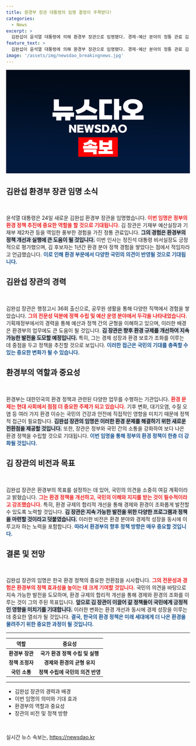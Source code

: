 ```yaml
---
title: 환경부 장관 대통령의 임명 결정이 주목받다!
categories:
  - News
excerpt: >
  김완섭이 윤석열 대통령에 의해 환경부 장관으로 임명됐다. 경제·예산 분야의 정통 관료 김 장관이 환경 정책을 어떻게 혁신할지 주목된다. 클릭해 자세히 알아보세요!
feature_text: >
  김완섭이 윤석열 대통령에 의해 환경부 장관으로 임명됐다. 경제·예산 분야의 정통 관료 김 장관이 환경 정책을 어떻게 혁신할지 주목된다. 클릭해 자세히 알아보세요!
image: '/assets/img/newsdao_breakingnews.jpg'
---
```


<p><img src="/assets/img/newsdao_breakingnews.jpg" alt="bookingtag 속보" /></p>

<h2 data-ke-size="size26">김완섭 환경부 장관 임명 소식</h2>

<p data-ke-size="size16">&nbsp;</p>

<p data-ke-size="size16">윤석열 대통령은 24일 새로운 김완섭 환경부 장관을 임명했습니다. <b><span style="color: #ee2323;">이번 임명은 정부의 환경 정책 추진에 중요한 역할을 할 것으로 기대됩니다.</span></b> 김 장관은 기재부 예산실장과 기재부 제2차관 등을 역임한 풍부한 경험을 가진 정통 관료입니다. <b><span style="background-color: #21538527;">그의 경험은 환경부의 정책 개선과 실행에 큰 도움이 될 것입니다.</span></b> 이번 인사는 정진석 대통령 비서실장도 긍정적으로 평가했으며, 김 후보자는 1년간 환경 분야 정책 경험을 쌓았다는 점에서 적임자라고 언급했습니다. <b><span style="color: #1a5490;">이로 인해 환경 부문에서 다양한 국민의 의견이 반영될 것으로 기대됩니다.</span></b></p>

<h2 data-ke-size="size26">김완섭 장관의 경력</h2>

<p data-ke-size="size16">&nbsp;</p>

<p data-ke-size="size16">김완섭 장관은 행정고시 36회 출신으로, 공무원 생활을 통해 다양한 직책에서 경험을 쌓았습니다. <b><span style="color: #ee2323;">그의 전문성 덕분에 정책 수립 및 예산 운영 분야에서 두각을 나타내었습니다.</span></b> 기획재정부에서의 경력을 통해 예산과 정책 간의 균형을 이해하고 있으며, 이러한 배경은 환경부의 업무에도 큰 도움이 될 것입니다. <b><span style="background-color: #21538527;">김 장관은 향후 환경 규제를 개선하여 지속 가능한 발전을 도모할 예정입니다.</span></b> 특히, 그는 경제 성장과 환경 보호가 조화를 이루는 데 중점을 두고 정책을 추진할 것으로 보입니다. <b><span style="color: #1a5490;">이러한 접근은 국민의 기대를 충족할 수 있는 중요한 변화가 될 수 있습니다.</span></b></p>

<h2 data-ke-size="size26">환경부의 역할과 중요성</h2>

<p data-ke-size="size16">&nbsp;</p>

<p data-ke-size="size16">환경부는 대한민국의 환경 정책과 관련된 다양한 업무를 수행하는 기관입니다. <b><span style="color: #ee2323;">환경 문제는 현대 사회에서 점점 더 중요한 주제가 되고 있습니다.</span></b> 기후 변화, 대기오염, 수질 오염 등 여러 가지 환경 이슈는 국민의 건강과 안전에 직접적인 영향을 미치기 때문에 정책적 접근이 필요합니다. <b><span style="background-color: #21538527;">김완섭 장관의 임명은 이러한 환경 문제를 해결하기 위한 새로운 전환점을 제공할 것입니다.</span></b> 또한, 장관은 정부와 국민 간의 소통을 강화하여 보다 나은 환경 정책을 수립할 것으로 기대됩니다. <b><span style="color: #1a5490;">이번 임명을 통해 정부의 환경 정책이 한층 더 강화될 것입니다.</span></b></p>

<h2 data-ke-size="size26">김 장관의 비전과 목표</h2>

<p data-ke-size="size16">&nbsp;</p>

<p data-ke-size="size16">김완섭 장관은 환경부의 목표를 설정하는 데 있어, 국민의 의견을 소중히 여길 계획이라고 밝혔습니다. <b><span style="color: #ee2323;">그는 환경 정책을 개선하고, 국민의 이해와 지지를 받는 것이 필수적이라고 강조했습니다.</span></b> 특히, 환경 규제의 합리적 개선을 통해 경제와 환경이 조화롭게 발전할 수 있도록 노력할 것입니다. <b><span style="background-color: #21538527;">김 장관은 지속 가능한 발전을 위한 다양한 프로그램과 정책을 마련할 것이라고 덧붙였습니다.</span></b> 이러한 비전은 환경 분야와 경제적 성장을 동시에 이루고자 하는 노력을 포함합니다. <b><span style="color: #1a5490;">따라서 환경부의 향후 정책 방향은 매우 중요할 것입니다.</span></b></p>

<h2 data-ke-size="size26">결론 및 전망</h2>

<p data-ke-size="size16">&nbsp;</p>

<p data-ke-size="size16">김완섭 장관의 임명은 한국 환경 정책의 중요한 전환점을 시사합니다. <b><span style="color: #ee2323;">그의 전문성과 경험은 환경부의 정책 효과성을 높이는 데 크게 기여할 것입니다.</span></b> 국민의 의견을 바탕으로 지속 가능한 발전을 도모하며, 환경 규제의 합리적 개선을 통해 경제와 환경의 조화를 이루는 것이 그의 주된 목표입니다. <b><span style="background-color: #21538527;">앞으로 김 장관이 이끌어 갈 정책들이 국민에게 긍정적인 영향을 미치기를 기대합니다.</span></b> 이러한 변화는 환경 개선과 동시에 경제 성장을 이루는 데 중요한 열쇠가 될 것입니다. <b><span style="color: #1a5490;">결국, 한국의 환경 정책은 미래 세대에게 더 나은 환경을 물려주기 위한 중요한 과정이 될 것입니다.</span></b></p> 

<hr />

<table style="width: 100%;">
    <thead>
        <tr>
            <th style="text-align: center;">역할</th>
            <th style="text-align: center;">중요성</th>
        </tr>
    </thead>
    <tbody>
        <tr>
            <td style="text-align: center; height: 17px;"><b>환경부 장관</b></td>
            <td style="text-align: center; height: 17px;"><b>국가 환경 정책 수립 및 실행</b></td>
        </tr>
        <tr>
            <td style="text-align: center; height: 17px;"><b>정책 조정자</b></td>
            <td style="text-align: center; height: 17px;"><b>경제와 환경의 균형 유지</b></td>
        </tr>
        <tr>
            <td style="text-align: center; height: 17px;"><b>국민 소통</b></td>
            <td style="text-align: center; height: 17px;"><b>정책 수립에 국민의 의견 반영</b></td>
        </tr>
    </tbody>
</table>

<hr />

<ul>
    <li>김완섭 장관의 경력과 배경</li>
    <li>이번 임명의 의미와 기대 효과</li>
    <li>환경부의 역할과 중요성</li>
    <li>장관의 비전 및 정책 방향</li>
</ul>

<p data-ke-size="size16">&nbsp;</p>
실시간 뉴스 속보는, <a href="https://newsdao.kr" rel="dofollow">https://newsdao.kr</a>


